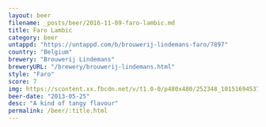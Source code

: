 ```yaml
---
layout: beer
filename: _posts/beer/2016-11-09-faro-lambic.md
title: Faro Lambic
category: beer
untappd: "https://untappd.com/b/brouwerij-lindemans-faro/7897"
country: "Belgium"
brewery: "Brouwerij Lindemans"
breweryURL: "/brewery/brouwerij-lindemans.html"
style: "Faro"
score: 7
img: https://scontent.xx.fbcdn.net/v/t1.0-0/p480x480/252348_10151694537033745_65345877_n.jpg?oh=53cf38c01a4749f0ce003c73183d540e&oe=5929EEDA
beer-date: "2013-05-25"
desc: "A kind of tangy flavour"
permalink: /beer/:title.html
---
```

